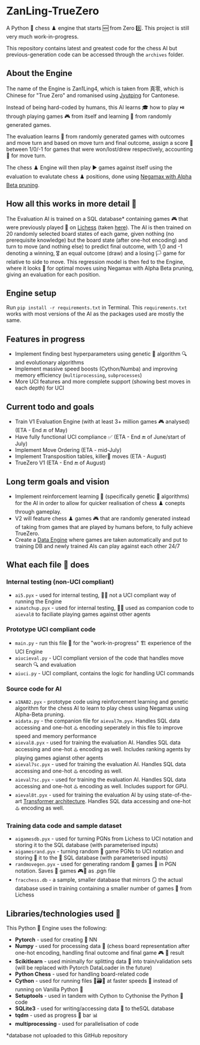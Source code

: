 # ZanLing-TrueZero
A Python 🐍 chess ♟️ engine that starts 🆕 from Zero 0️⃣.  This project is still very much work-in-progress.

This repository contains latest and greatest code for the chess AI but previous-generation code can be accessed through the `archives` folder.

## About the Engine 
The name of the Engine is Zan1Ling4, which is taken from 真零, which is Chinese for  "True Zero" and romanised using [Jyutping](https://en.wikipedia.org/wiki/Jyutping) for Cantonese.

Instead of being hard-coded by humans, this AI learns 🎓 how to play ⏯️ through playing games 🎮 from itself and learning 📖 from randomly generated games. 

The evaluation learns 📕 from randomly generated games with outcomes and move turn and based on move turn and final outcome, assign a score 💯 between 1/0/-1 for games that were won/lost/drew respectively, accounting 🧾 for move turn.

The chess ♟️ Engine will then play ▶️ games against itself using the evaluation to evalutate chess ♟️ positions, done using  [Negamax with Alpha Beta pruning](https://en.wikipedia.org/wiki/Negamax#Negamax_with_alpha_beta_pruning).

## How all this works in more detail 🔎
The Evaluation AI is trained on a SQL database* containing games 🎮 that were previously played 👾 on [Lichess](lichess.com) (taken [here](https://database.lichess.org/)). The AI is then trained on 20 randomly selected board states of each game, given nothing (no prerequisite knowledge) but the board  state (after one-hot  encoding) and turn to move (and nothing else) to predict final outcome, with 1,0 and -1 denoting a winning, 🎖️ an equal outcome (draw) and a losing 🏳️ game for relative to side to move. This regression model is then fed to the Engine, where it looks 👀 for optimal moves using Negamax with Alpha Beta pruning, giving an evaluation for each position.

## Engine setup
Run ```pip install -r requirements.txt``` in Terminal. This `requirements.txt` works with most versions of the AI as the packages used are mostly the same.

## Features in progress
- Implement finding best hyperparameters using genetic 🧬 algorithm 🔍 and evolutionary algorithms
- Implement massive speed boosts (Cython/Numba) and improving memory efficiency (`multiprocessing`, `subprocesses`) 
- More UCI features and more complete support (showing best moves in each depth) for UCI

## Current todo and goals 
- Train V1 Evaluation Engine (with at least 3+ million games 🎮 analysed) (ETA - End 🔚 of May)
- Have fully functional UCI compliance ✅ (ETA - End 🔚 of June/start of July)
- Implement Move Ordering (ETA - mid-July)
- Implement Transposition tables, killer🔪 moves (ETA - August)
- TrueZero V1 (ETA - End 🔚 of August)

## Long term goals and vision
- Implement reinforcement learning 📘 (specifically genetic 🧬 algorithms) for the AI in order to allow for quicker realisation of chess ♟️ conepts through gameplay.
- V2 will feature chess ♟️ games 🎮 that are randomly generated instead of taking from games that are played by humans before, to fully achieve TrueZero.
- Create a [Data Engine](https://www.youtube.com/watch?v=zPH5O8hRfMA) where games are taken automatically and put to training DB and newly trained AIs can play against each other 24/7

## What each file 📁 does
### Internal testing (non-UCI compliant)
- `ai5.pyx` - used for internal testing, 🧪📝 not a UCI compliant way of running the Engine
- `aimatchup.pyx` - used for internal testing, 🧪📝 used as companion code to `aieval8` to faciliate playing games against other agents
### Prototype UCI compliant code
- `main.py` - run this file 📁 for the "work-in-progress" 🏗️ experience of the UCI Engine 
- `aiucieval.py` - UCI compliant version of the code that handles move search 🔍 and evaluation
- `aiuci.py` - UCI compliant, contains the logic for handling UCI commands
### Source code for AI
- `a1NAB2.pyx` - prototype code using reinforcement learning and genetic algorithm for the chess AI to learn to play chess using Negamax using Alpha-Beta pruning. 
- `aidata.py` - the companion file for `aieval7m.pyx`. Handles SQL data accessing and one-hot ♨️ encoding seperately in this file to improve speed and memory performance
- `aieval8.pyx` - used for training the evaluation AI. Handles SQL data accessing and one-hot ♨️ encoding as well. Includes ranking agents by playing games agianst other agents
- `aieval7sc.pyx` - used for training the evaluation AI. Handles SQL data accessing and one-hot ♨️ encoding as well. 
- `aieval7sc.pyx` - used for training the evaluation AI. Handles SQL data accessing and one-hot ♨️ encoding as well. Includes support for GPU.
- `aieval8t.pyx` - used for training the evaluation AI by using state-of-the-art [Transformer architecture](https://en.wikipedia.org/wiki/Transformer_(machine_learning_model)). Handles SQL data accessing and one-hot ♨️ encoding as well.
### Training data code and sample dataset
- `aigamesdb.pyx` - used for turning PGNs from Lichess to UCI notation and storing it to the SQL database (with parameterised inputs)
- `aigamesrand.pyx` - turning random 🎲 game PGNs to UCI notation and storing 🏬 it to the 🤘 SQL database (with parameterised inputs)
- `randmovegen.pyx` - used for generating random 🔀 games 👾 in PGN notation. Saves 📑 games 🎮🏏 as .pgn file
- `fracchess.db` - a sample, smaller database that mirrors 🪞 the actual database used in training containing a smaller number of games 🎲 from Lichess

## Libraries/technologies used 🔨
This Python 🐍 Engine uses the following:
- **Pytorch** - used for creating 🔨 NN
- **Numpy** - used for processing data 💽 (chess board representation after one-hot encoding, handling final outcome and final game 🎮 👾 result
- **Scikitlearn** - used minimally for splitting data 💽 into train/validation sets (will be replaced with Pytorch DataLoader in the  future)
- **Python Chess** - used for handling board-related code
- **Cython** - used for running files 📁🗃️📂 at faster speeds 🚅 instead of running on Vanilla Python 🐍
- **Setuptools** - used in tandem with Cython to Cythonise the Python 🐍 code
- **SQLite3** - used for writing/accessing data 💽 to theSQL database
- **tqdm** - used as progress 🚧 bar 📊
- **multiprocessing** - used for parallelisation of code

*database not uploaded to this GitHub repository
